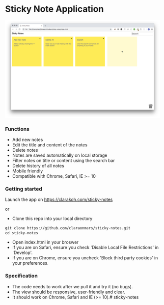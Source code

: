 # Sticky Note Application 
![picture alt](app_image.png)

### Functions

* Add new notes
* Edit the title and content of the notes
* Delete notes
* Notes are saved automatically on local storage
* Filter notes on title or content using the search bar
* Delete history of all notes
* Mobile friendly
* Compatible with Chrome, Safari, IE >= 10

### Getting started

Launch the app on https://clarakoh.com/sticky-notes

or

* Clone this repo into your local directory

```
git clone https://github.com/claraonmars/sticky-notes.git
cd sticky-notes

```
* Open index.html in your broswer
* If you are on Safari, ensure you check 'Disable Local File Restrictions' in 'Develop'.
* If you are on Chrome, ensure you uncheck 'Block third party cookies' in your preferences.

### Specification

* The code needs to work after we pull it and try it (no bugs).
* The view should be responsive, user-friendly and clear.
* It should work on Chrome, Safari and IE (>= 10).# sticky-notes
